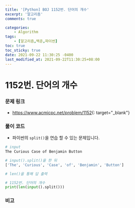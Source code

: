 ```yaml
---
title: '[Python] BOJ 1152번. 단어의 개수'
excerpt: '알고리즘'
comments: true

categories:
    - Algorithm
tags:
    - [알고리즘,백준,파이썬]
toc: true
toc_sticky: true
date: 2021-09-22 11:30:25 -0400
last_modified_at: 2021-09-22T11:30:25+08:00
---
```


# 1152번. 단어의 개수

### 문제 링크
- <https://www.acmicpc.net/problem/1152>{: target="\_blank"}

### 풀이 코드
- 파이썬의 `split()`을 연습 할 수 있는 문제입니다.
```python
# input
The Curious Case of Benjamin Button

# input().split()을 한 뒤
['The', 'Curious', 'Case', 'of', 'Benjamin', 'Button']

# len()을 통해 답 출력
```


```python
# 1152번. 단어의 개수
print(len(input().split()))
```

### 비고